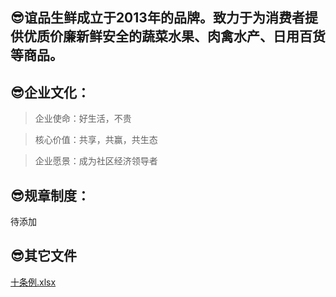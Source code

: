 ## 😎谊品生鲜成立于2013年的品牌。致力于为消费者提供优质价廉新鲜安全的蔬菜水果、肉禽水产、日用百货等商品。

## 😎企业文化：

> 企业使命：好生活，不贵

> 核心价值：共享，共赢，共生态

> 企业愿景：成为社区经济领导者

## 😎规章制度：

待添加

## 😎其它文件

<p><a href="http://qiniu.hello-meta.xyz/official/十条例.xlsx">十条例.xlsx</a></p>
